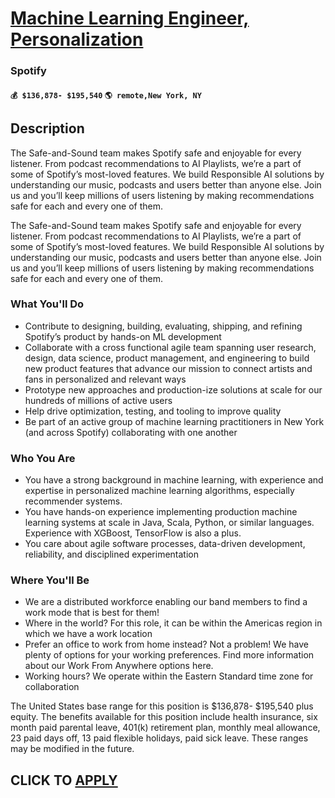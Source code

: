 # [Machine Learning Engineer, Personalization](https://www.remotewlb.com/apply/machine-learning-engineer-personalization-135075)  
### Spotify  
#### `💰 $136,878- $195,540` `🌎 remote,New York, NY`  

## Description

The Safe-and-Sound team makes Spotify safe and enjoyable for every listener. From podcast recommendations to AI Playlists, we’re a part of some of Spotify’s most-loved features. We build Responsible AI solutions by understanding our music, podcasts and users better than anyone else. Join us and you’ll keep millions of users listening by making recommendations safe for each and every one of them.

  

The Safe-and-Sound team makes Spotify safe and enjoyable for every listener. From podcast recommendations to AI Playlists, we’re a part of some of Spotify’s most-loved features. We build Responsible AI solutions by understanding our music, podcasts and users better than anyone else. Join us and you’ll keep millions of users listening by making recommendations safe for each and every one of them.

  

### What You'll Do

* Contribute to designing, building, evaluating, shipping, and refining Spotify’s product by hands-on ML development
* Collaborate with a cross functional agile team spanning user research, design, data science, product management, and engineering to build new product features that advance our mission to connect artists and fans in personalized and relevant ways
* Prototype new approaches and production-ize solutions at scale for our hundreds of millions of active users
* Help drive optimization, testing, and tooling to improve quality
* Be part of an active group of machine learning practitioners in New York (and across Spotify) collaborating with one another

  

### Who You Are

* You have a strong background in machine learning, with experience and expertise in personalized machine learning algorithms, especially recommender systems.
* You have hands-on experience implementing production machine learning systems at scale in Java, Scala, Python, or similar languages. Experience with XGBoost, TensorFlow is also a plus.
* You care about agile software processes, data-driven development, reliability, and disciplined experimentation

  

### Where You'll Be

* We are a distributed workforce enabling our band members to find a work mode that is best for them!
* Where in the world? For this role, it can be within the Americas region in which we have a work location
* Prefer an office to work from home instead? Not a problem! We have plenty of options for your working preferences. Find more information about our Work From Anywhere options here.
* Working hours? We operate within the Eastern Standard time zone for collaboration

  

The United States base range for this position is $136,878\- $195,540 plus equity. The benefits available for this position include health insurance, six month paid parental leave, 401(k) retirement plan, monthly meal allowance, 23 paid days off, 13 paid flexible holidays, paid sick leave. These ranges may be modified in the future.

  
## CLICK TO [APPLY](https://www.remotewlb.com/apply/machine-learning-engineer-personalization-135075)

